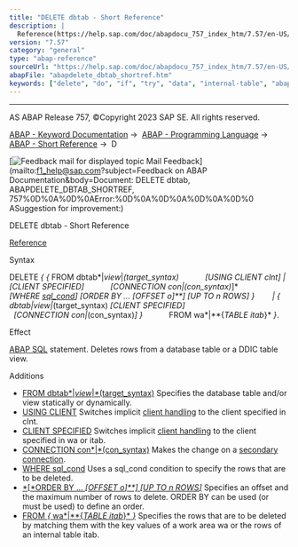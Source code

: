 ```yaml
---
title: "DELETE dbtab - Short Reference"
description: |
  Reference(https://help.sap.com/doc/abapdocu_757_index_htm/7.57/en-US/abapdelete_dbtab.htm) Syntax DELETE   FROM dbtabview(target_syntax) USING CLIENT clnt  CLIENT SPECIFIED CONNECTION con(con_syntax) WHERE sql_cond(https://help.sap.com/doc/abapdoc
version: "7.57"
category: "general"
type: "abap-reference"
sourceUrl: "https://help.sap.com/doc/abapdocu_757_index_htm/7.57/en-US/abapdelete_dbtab_shortref.htm"
abapFile: "abapdelete_dbtab_shortref.htm"
keywords: ["delete", "do", "if", "try", "data", "internal-table", "abapdelete", "dbtab", "shortref"]
---
```


* * *

AS ABAP Release 757, ©Copyright 2023 SAP SE. All rights reserved.

[ABAP - Keyword Documentation](https://help.sap.com/doc/abapdocu_757_index_htm/7.57/en-US/abenabap.htm) →  [ABAP - Programming Language](https://help.sap.com/doc/abapdocu_757_index_htm/7.57/en-US/abenabap_reference.htm) →  [ABAP - Short Reference](https://help.sap.com/doc/abapdocu_757_index_htm/7.57/en-US/abenabap_shortref.htm) →  D

 [![](Mail.gif?object=Mail.gif&sap-language=EN "Feedback mail for displayed topic") Mail Feedback](mailto:f1_help@sap.com?subject=Feedback on ABAP Documentation&body=Document: DELETE dbtab, ABAPDELETE_DBTAB_SHORTREF, 757%0D%0A%0D%0AError:%0D%0A%0D%0A%0D%0A%0D%0
ASuggestion for improvement:)

DELETE dbtab - Short Reference

[Reference](https://help.sap.com/doc/abapdocu_757_index_htm/7.57/en-US/abapdelete_dbtab.htm)

Syntax

DELETE *{* *{* FROM dbtab*|*view*|*(target\_syntax)
           *\[*USING CLIENT clnt*\]* *|* *\[*CLIENT SPECIFIED*\]*
           *\[*CONNECTION con*|*(con\_syntax)*\]*
           *\[*WHERE [sql\_cond](https://help.sap.com/doc/abapdocu_757_index_htm/7.57/en-US/abensql_cond_shortref.htm)*\]* *\[*ORDER BY ... *\[*OFFSET o*\]**\]* *\[*UP TO n ROWS*\]* *}*
       *|* *{* dbtab*|*view*|*(target\_syntax) *\[*CLIENT SPECIFIED*\]*
                                      *\[*CONNECTION con*|*(con\_syntax)*\]* *}*
           FROM wa*|**{*TABLE itab*}* *}*.

Effect

[ABAP SQL](https://help.sap.com/doc/abapdocu_757_index_htm/7.57/en-US/abenabap_sql_glosry.htm "Glossary Entry") statement. Deletes rows from a database table or a DDIC table view.

Additions   

-   [FROM dbtab*|*view*|*(target\_syntax)](https://help.sap.com/doc/abapdocu_757_index_htm/7.57/en-US/abapiumd_target.htm)
    Specifies the database table and/or view statically or dynamically.
-   [USING CLIENT](https://help.sap.com/doc/abapdocu_757_index_htm/7.57/en-US/abapiumd_client.htm)
    Switches implicit [client handling](https://help.sap.com/doc/abapdocu_757_index_htm/7.57/en-US/abenclient_handling_glosry.htm "Glossary Entry") to the client specified in clnt.
-   [CLIENT SPECIFIED](https://help.sap.com/doc/abapdocu_757_index_htm/7.57/en-US/abapiumd_client.htm)
    Switches implicit [client handling](https://help.sap.com/doc/abapdocu_757_index_htm/7.57/en-US/abenclient_handling_glosry.htm "Glossary Entry") to the client specified in wa or itab.
-   [CONNECTION con*|*(con\_syntax)](https://help.sap.com/doc/abapdocu_757_index_htm/7.57/en-US/abapiumd_conn.htm)
    Makes the change on a [secondary connection](https://help.sap.com/doc/abapdocu_757_index_htm/7.57/en-US/abensecondary_db_connection_glosry.htm "Glossary Entry").
-   [WHERE sql\_cond](https://help.sap.com/doc/abapdocu_757_index_htm/7.57/en-US/abapdelete_where.htm)
    Uses a sql\_cond condition to specify the rows that are to be deleted.
-   [*\[*ORDER BY ... *\[*OFFSET o*\]**\]* *\[*UP TO n ROWS*\]*](https://help.sap.com/doc/abapdocu_757_index_htm/7.57/en-US/abapdelete_where.htm)
    Specifies an offset and the maximum number of rows to delete. ORDER BY can be used (or must be used) to define an order.
-   [FROM *{* wa*|**{*TABLE itab*}* *}*](https://help.sap.com/doc/abapdocu_757_index_htm/7.57/en-US/abapdelete_source.htm)
    Specifies the rows that are to be deleted by matching them with the key values of a work area wa or the rows of an internal table itab.